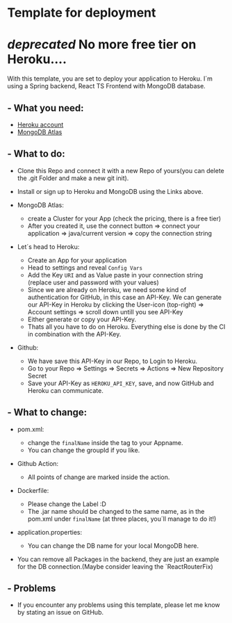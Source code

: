# Template for deployment

# *deprecated* No more free tier on Heroku....

With this template, you are set to deploy your application to Heroku.
I´m using a Spring backend, React TS Frontend with MongoDB database.

## - What you need:

- [Heroku account](https://www.heroku.com/)
- [MongoDB Atlas](https://www.mongodb.com/atlas/database)

## - What to do:

- Clone this Repo and connect it with a new Repo of yours(you can delete the .git Folder and make a new git init).
- Install or sign up to Heroku and MongoDB using the Links above.

- MongoDB Atlas:
    - create a Cluster for your App (check the pricing, there is a free tier)
    - After you created it, use the connect button => connect your application
      => java/current version => copy the connection string
- Let´s head to Heroku:
    - Create an App for your application
    - Head to settings and reveal `Config Vars`
    - Add the Key `URI` and as Value paste in your connection string (replace user
      and password with your values)
    - Since we are already on Heroku, we need some kind of authentication for
      GitHub, in this case an API-Key. We can generate our API-Key in Heroku by clicking the
      User-icon (top-right) => Account settings => scroll down untill you see API-Key
    - Either generate or copy your API-Key.
    - Thats all you have to do on Heroku. Everything else is done by the CI in combination with the API-Key.
- Github:
    - We have save this API-Key in our Repo, to Login to Heroku.
    - Go to your Repo => Settings => Secrets => Actions => New Repository Secret
    - Save your API-Key as `HEROKU_API_KEY`, save, and now GitHub and Heroku can communicate.

## - What to change:

- pom.xml:
  - change the `finalName` inside the tag to your Appname.
  - You can change the groupId if you like.

- Github Action:
  - All points of change are marked inside the action.

- Dockerfile:
  - Please change the Label :D
  - The .jar name should be changed to the same name, as in the pom.xml under `finalName` (at three places, you´ll manage to do it!)

- application.properties:
  - You can change the DB name for your local MongoDB here.

- You can remove all Packages in the backend, they are just an example for the DB connection.(Maybe consider leaving the `ReactRouterFix)

## - Problems
- If you encounter any problems using this template, please let me know by stating an issue on GitHub.
